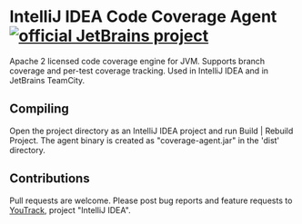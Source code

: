 # IntelliJ IDEA Code Coverage Agent [![official JetBrains project](http://jb.gg/badges/official-plastic.svg)](https://confluence.jetbrains.com/display/ALL/JetBrains+on+GitHub)

Apache 2 licensed code coverage engine for JVM. Supports branch coverage and
per-test coverage tracking. Used in IntelliJ IDEA and in JetBrains TeamCity.

## Compiling

Open the project directory as an IntelliJ IDEA project and run Build |
Rebuild Project. The agent binary is created as "coverage-agent.jar" in the
'dist' directory.

## Contributions

Pull requests are welcome. Please post bug reports and feature requests
to [YouTrack](https://youtrack.jetbrains.com/issues/IDEA), project "IntelliJ IDEA".
